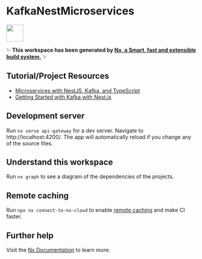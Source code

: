 # KafkaNestMicroservices

<a alt="Nx logo" href="https://nx.dev" target="_blank" rel="noreferrer"><img src="https://raw.githubusercontent.com/nrwl/nx/master/images/nx-logo.png" width="45"></a>

✨ **This workspace has been generated by [Nx, a Smart, fast and extensible build system.](https://nx.dev)** ✨

## Tutorial/Project Resources

- [Microservices with NestJS, Kafka, and TypeScript](https://blog.logrocket.com/microservices-nestjs-kafka-typescript#setting-up-the-project-workspace)
- [Getting Started with Kafka with Nest.js](https://towardsdev.com/kafka-microservice-tutorial-with-nest-js-f9165fb94e86)

## Development server

Run `nx serve api-gateway` for a dev server. Navigate to http://localhost:4200/. The app will automatically reload if you change any of the source files.

## Understand this workspace

Run `nx graph` to see a diagram of the dependencies of the projects.

## Remote caching

Run `npx nx connect-to-nx-cloud` to enable [remote caching](https://nx.app) and make CI faster.

## Further help

Visit the [Nx Documentation](https://nx.dev) to learn more.
